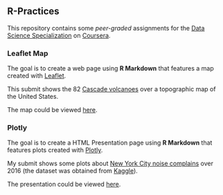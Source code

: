 ## R-Practices

This repository contains some *peer-graded* assignments for the
[Data Science Specialization](https://www.coursera.org/specializations/jhu-data-science)
on [Coursera](https://www.coursera.org/).

### Leaflet Map

The goal is to create a web page using **R Markdown** that features a map created
with [Leaflet](http://leafletjs.com/).

This submit shows the 82 [Cascade volcanoes](https://en.wikipedia.org/wiki/Cascade_Volcanoes)
over a topographic map of the United States.

The map could be viewed
[here](https://tbarreno.github.io/R-Practices/Cascade_Volcanoes.html).

### Plotly

The goal is to create a HTML Presentation page using **R Markdown**
that features plots created with [Plotly](https://plot.ly/).

My submit shows some plots about
[New York City noise complains](https://www.kaggle.com/somesnm/partynyc)
over 2016 (the dataset was obtained from [Kaggle](https://www.kaggle.com/)).

The presentation could be viewed
[here](https://tbarreno.github.io/Plotly/2016-NYC-Parties.html).

